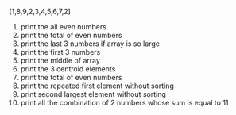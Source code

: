 [1,8,9,2,3,4,5,6,7,2]

1. print the all even numbers 
2. print the total of even numbers 
3. print the last 3 numbers if array is so large  
4. print the first 3 numbers  
5. print the middle of array 
6. print the 3 centroid elements
7. print the total of even numbers 
8. print the repeated first element without sorting
9. print second largest element without sorting
10. print all the combination of 2 numbers whose sum is equal to 11 



